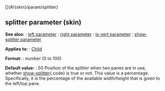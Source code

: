 []{#/{skin}/param/splitter}
  ## splitter parameter (skin)
  **See also:**
  :   [left parameter](ref/%7Bskin%7D/param/left)
  :   [right parameter](ref/%7Bskin%7D/param/right)
  :   [is-vert parameter](ref/%7Bskin%7D/param/is-vert)
  :   [show-splitter parameter](ref/%7Bskin%7D/param/show-splitter)
  <!-- -->
  **Applies to:**
  :   [Child](ref/%7Bskin%7D/control/child)
  <!-- -->
  **Format:**
  :   number (0 to 100)
  <!-- -->
  **Default value:**
  :   50
  Position of the splitter when two panes are in use, whether
  [show-splitter](ref/%7Bskin%7D/param/show-splitter){.code} is true or not.
  This value is a percentage. Specifically, it is the percentage of the
  available width/height that is given to the left/top pane.
